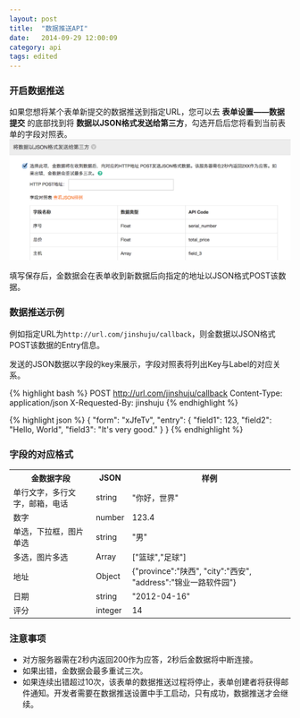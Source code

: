 ```yaml
---
layout: post
title:  "数据推送API"
date:   2014-09-29 12:00:09
category: api
tags: edited
---
```

### 开启数据推送

如果您想将某个表单新提交的数据推送到指定URL，您可以去 **表单设置——数据提交** 的底部找到将 **数据以JSON格式发送给第三方**，勾选开启后您将看到当前表单的字段对照表。
![](/images/http-push.png)

填写保存后，金数据会在表单收到新数据后向指定的地址以JSON格式POST该数据。

### 数据推送示例

例如指定URL为`http://url.com/jinshuju/callback`，则金数据以JSON格式POST该数据的Entry信息。

发送的JSON数据以字段的key来展示，字段对照表将列出Key与Label的对应关系。

{% highlight bash %}
POST http://url.com/jinshuju/callback
Content-Type: application/json
X-Requested-By: jinshuju
{% endhighlight %}

{% highlight json %}
{
    "form": "xJfeTv",
    "entry": {
        "field1": 123,
        "field2": "Hello, World",
        "field3": "It's very good."
    }
}
{% endhighlight %}

### 字段的对应格式

<table>
  <tr>
    <th>金数据字段</th>
    <th>JSON</th>
    <th>样例</th>
  </tr>
  <tr>
    <td>单行文字，多行文字，邮箱，电话</td>
    <td>string</td>
    <td>"你好，世界"</td>
  </tr>  
  <tr>
    <td>数字</td>
    <td>number</td>
    <td>123.4</td>
  </tr>
  <tr>
    <td>单选，下拉框，图片单选</td>
    <td>string</td>
    <td>"男"</td>
  </tr>
  <tr>
    <td>多选，图片多选</td>
    <td>Array</td>
    <td>["篮球","足球"]</td>
  </tr>
  <tr>
    <td>地址</td>
    <td>Object</td>
    <td>{"province":"陕西", "city":"西安", "address":"锦业一路软件园"}</td>
  </tr>
  <tr>
    <td>日期</td>
    <td>string</td>
    <td>"2012-04-16"</td>
  </tr>
  <tr>
    <td>评分</td>
    <td>integer</td>
    <td>14</td>
  </tr>

</table>

### 注意事项

* 对方服务器需在2秒内返回200作为应答，2秒后金数据将中断连接。 
* 如果出错，金数据会最多重试三次。
* 如果连续出错超过10次，该表单的数据推送过程将停止，表单创建者将获得邮件通知。开发者需要在数据推送设置中手工启动，只有成功，数据推送才会继续。